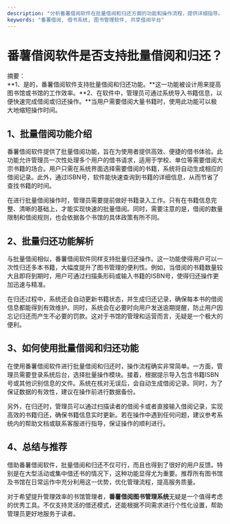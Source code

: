 ```yaml
---
description: "分析番薯借阅软件在批量借阅和归还方面的功能和操作流程，提供详细指导。"
keywords: "番薯借阅, 借书系统, 图书管理软件, 共享借阅平台"
---
```

# 番薯借阅软件是否支持批量借阅和归还？

摘要：  
**1、是的，番薯借阅软件支持批量借阅和归还功能。**这一功能被设计用来提高图书馆或书馆的工作效率。**2、在软件中，管理员可通过系统导入书籍信息，以便快速完成借阅或归还操作。**当用户需要借阅大量书籍时，使用此功能可以极大地缩短操作时间。

## 1、批量借阅功能介绍

番薯借阅软件提供了批量借阅功能，旨在为使用者提供高效、便捷的借书体验。此功能允许管理员一次性处理多个用户的借书请求，适用于学校、单位等需要借阅大宗书籍的场合。用户只需在系统界面选择需要借阅的书籍，系统将自动生成相应的借阅记录。此外，通过ISBN号，软件能快速查询到书籍的详细信息，从而节省了查找书籍的时间。

在进行批量借阅操作时，管理员需要提前做好书籍录入工作。只有在书籍信息完整、清晰的基础上，才能实现快速的批量借阅。同时，需要注意的是，借阅的数量限制和借阅规则，也会依据各个书馆的具体政策有所不同。

## 2、批量归还功能解析

与批量借阅相似，番薯借阅软件同样支持批量归还操作。这一功能使得用户可以一次性归还多本书籍，大幅度提升了图书管理的便利性。例如，当借阅的书籍数量较大且即将到期时，用户可通过扫描条形码或输入书籍的ISBN号，使得归还操作更加迅速与精准。

在归还过程中，系统还会自动更新书籍状态，并生成归还记录，确保每本书的借阅信息都能得到有效维护。同时，系统会在必要时向用户发送逾期提醒，防止用户因忘记归还而产生不必要的罚款。这对于书馆的管理和运营而言，无疑是一个极大的便利。

## 3、如何使用批量借阅和归还功能

在使用番薯借阅软件进行批量借阅和归还时，操作流程确实非常简单。一方面，管理员需要登录系统后台，选择批量操作模块。接着，根据提示导入包含书籍ISBN号或其他识别信息的文件。系统在核对无误后，会自动生成借阅记录。同时，为了保证数据的有效性，建议在操作前进行数据备份。

另外，在归还时，管理员可以通过扫描读者的借阅卡或者直接输入借阅记录，实现高效的书籍归还，确保书籍信息实时更新。若在操作中遇到任何问题，建议参考系统内的帮助文档或联系客服进行指导，保证操作的顺利进行。

## 4、总结与推荐

借助番薯借阅软件，批量借阅和归还不仅可行，而且也得到了很好的用户反馈。特别是在大型活动或集中借还书的情况下，这种功能显得尤为重要。推荐所有图书馆及书馆在日常运作中充分利用这一优势，优化管理流程，提高服务质量。

对于希望提升管理效率的书馆管理者，**番薯借阅图书管理系统**无疑是一个值得考虑的优秀工具。不仅支持灵活的借还模式，还能根据不同需求进行个性化设置，帮助管理员更好地服务于读者。
